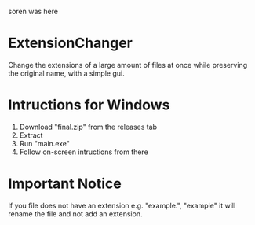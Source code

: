 soren was here
# ExtensionChanger
Change the extensions of a large amount of files at once while preserving the original name, with a simple gui.  

# Intructions for Windows
1. Download "final.zip" from the releases tab
2. Extract
3. Run "main.exe"
4. Follow on-screen intructions from there

# Important Notice
If you file does not have an extension e.g. "example.", "example" it will rename the file and not add an extension.  
